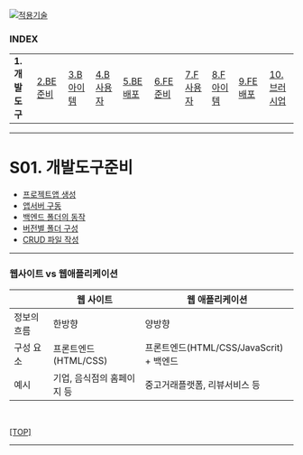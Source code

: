 [nextjs15]: readme.md
[![적용기술](https://skillicons.dev/icons?i=pr,nextjs,ts,react,vercel)][nextjs15]
 
### INDEX

<table>
  <tr>
    <td><b href="small_01.md">1.개발도구   </b></td>
    <td><a href="small_02.md">2.BE준비    </a></td>
    <td><a href="small_03.md">3.B아이템   </a></td>
    <td><a href="small_04.md">4.B사용자   </a></td>
    <td><a href="small_05.md">5.BE배포    </a></td>
    <td><a href="small_06.md">6.FE준비    </a></td>
    <td><a href="small_07.md">7.F사용자   </a></td>
    <td><a href="small_08.md">8.F아이템   </a></td>
    <td><a href="small_09.md">9.FE배포    </a></td>
    <td><a href="small_10.md">10.브러시업  </a></td>
  </tr>
</table>

---
# S01. 개발도구준비
- [프로젝트앱 생성](#프로젝트앱-생성)
- [앱서버 구동](#앱서버-구동)
- [백엔드 폴더의 동작](#백엔드-폴더의-동작)
- [버전별 폴더 구성](#버전별-폴더-구성)
- [CRUD 파일 작성](#crud-파일-작성)

---
### 웹사이트 vs 웹애플리케이션

|            | 웹 사이트 | 웹 애플리케이션 |
|------------|----------|--------------|
| 정보의 흐름 | 한방향     | 양방향        |
| 구성 요소   | 프론트엔드(HTML/CSS)     | 프론트엔드(HTML/CSS/JavaScrit) + 백엔드 | 
| 예시       | 기업, 음식점의 홈페이지 등 | 중고거래플랫폼, 리뷰서비스 등 |
<br/>

[[TOP]](#index)

---
